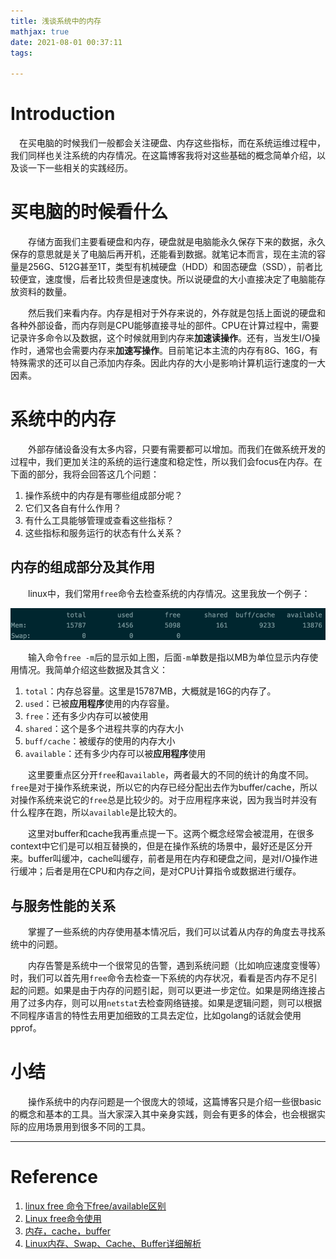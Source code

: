 ```yaml
---
title: 浅谈系统中的内存
mathjax: true
date: 2021-08-01 00:37:11
tags:

---
```


# Introduction

&emsp;在买电脑的时候我们一般都会关注硬盘、内存这些指标，而在系统运维过程中，我们同样也关注系统的内存情况。在这篇博客我将对这些基础的概念简单介绍，以及谈一下一些相关的实践经历。

# 买电脑的时候看什么

&emsp;&emsp;存储方面我们主要看硬盘和内存，硬盘就是电脑能永久保存下来的数据，永久保存的意思就是关了电脑后再开机，还能看到数据。就笔记本而言，现在主流的容量是256G、512G甚至1T，类型有机械硬盘（HDD）和固态硬盘（SSD），前者比较便宜，速度慢，后者比较贵但是速度快。所以说硬盘的大小直接决定了电脑能存放资料的数量。

&emsp;&emsp;然后我们来看内存。内存是相对于外存来说的，外存就是包括上面说的硬盘和各种外部设备，而内存则是CPU能够直接寻址的部件。CPU在计算过程中，需要记录许多命令以及数据，这个时候就用到内存来**加速读操作**。还有，当发生I/O操作时，通常也会需要内存来**加速写操作**。目前笔记本主流的内存有8G、16G，有特殊需求的还可以自己添加内存条。因此内存的大小是影响计算机运行速度的一大因素。

# 系统中的内存

&emsp;&emsp;外部存储设备没有太多内容，只要有需要都可以增加。而我们在做系统开发的过程中，我们更加关注的系统的运行速度和稳定性，所以我们会focus在内存。在下面的部分，我将会回答这几个问题：

1. 操作系统中的内存是有哪些组成部分呢？
2. 它们又各自有什么作用？
3. 有什么工具能够管理或查看这些指标？
4. 这些指标和服务运行的状态有什么关系？

## 内存的组成部分及其作用

&emsp;&emsp;linux中，我们常用`free`命令去检查系统的内存情况。这里我放一个例子：

![free command](/images/free_command.png)

&emsp;&emsp;输入命令`free -m`后的显示如上图，后面`-m`单数是指以MB为单位显示内存使用情况。我简单介绍这些数据及其含义：

1. `total`：内存总容量。这里是15787MB，大概就是16G的内存了。
2. `used`：已被**应用程序**使用的内存容量。
3. `free`：还有多少内存可以被使用
4. `shared`：这个是多个进程共享的内存大小
5. `buff/cache`：被缓存的使用的内存大小
6. `available`：还有多少内存可以被**应用程序**使用

&emsp;&emsp;这里要重点区分开`free`和`available`，两者最大的不同的统计的角度不同。`free`是对于操作系统来说，所以它的内存已经分配出去作为buffer/cache，所以对操作系统来说它的`free`总是比较少的。对于应用程序来说，因为我当时并没有什么程序在跑，所以`available`是比较大的。

&emsp;&emsp;这里对buffer和cache我再重点提一下。这两个概念经常会被混用，在很多context中它们是可以相互替换的，但是在操作系统的场景中，最好还是区分开来。buffer叫缓冲，cache叫缓存，前者是用在内存和硬盘之间，是对I/O操作进行缓冲；后者是用在CPU和内存之间，是对CPU计算指令或数据进行缓存。

## 与服务性能的关系

&emsp;&emsp;掌握了一些系统的内存使用基本情况后，我们可以试着从内存的角度去寻找系统中的问题。

&emsp;&emsp;内存告警是系统中一个很常见的告警，遇到系统问题（比如响应速度变慢等）时，我们可以首先用`free`命令去检查一下系统的内存状况，看看是否内存不足引起的问题。如果是由于内存的问题引起，则可以更进一步定位。如果是网络连接占用了过多内存，则可以用`netstat`去检查网络链接。如果是逻辑问题，则可以根据不同程序语言的特性去用更加细致的工具去定位，比如golang的话就会使用pprof。

# 小结

&emsp;&emsp;操作系统中的内存问题是一个很庞大的领域，这篇博客只是介绍一些很basic的概念和基本的工具。当大家深入其中亲身实践，则会有更多的体会，也会根据实际的应用场景用到很多不同的工具。

---

# Reference

1. [linux free 命令下free/available区别](https://blog.csdn.net/gpcsy/article/details/84951675)
2. [Linux free命令使用](https://blog.csdn.net/XD_hebuters/article/details/79203098)
3. [内存，cache，buffer](https://blog.csdn.net/hellojoy/article/details/47782283)
4. [Linux内存、Swap、Cache、Buffer详细解析](https://my.oschina.net/circleblog/blog/715711)